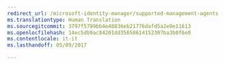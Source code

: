```yaml
---
redirect_url: /microsoft-identity-manager/supported-management-agents
ms.translationtype: Human Translation
ms.sourcegitcommit: 3797f5789bb4e48836eb21776dafd5a2e0e11613
ms.openlocfilehash: 14ec5db9ac84201dd35658614152307ba3b0f6e0
ms.contentlocale: it-it
ms.lasthandoff: 05/09/2017

---
```


